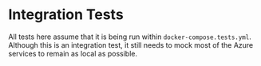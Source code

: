 # Integration Tests

All tests here assume that it is being run within
`docker-compose.tests.yml`. Although this is an integration test, it
still needs to mock most of the Azure services to remain as local as
possible.
